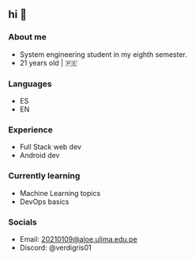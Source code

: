 ## hi 👋

### About me
- System engineering student in my eighth semester.
- 21 years old | 🇵🇪

### Languages
- ES
- EN

### Experience
- Full Stack web dev
- Android dev

### Currently learning
- Machine Learning topics
- DevOps basics

### Socials
- Email: 20210109@aloe.ulima.edu.pe
- Discord: @verdigris01
